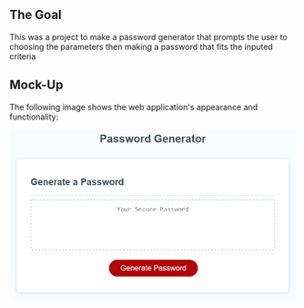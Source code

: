 ## The Goal

This was a project to make a password generator that prompts the user to choosing the parameters then making a password that fits the inputed criteria

## Mock-Up

The following image shows the web application's appearance and functionality:

![The Password Generator application displays a red button to "Generate Password".](./Assets/03-javascript-homework-demo.png)

